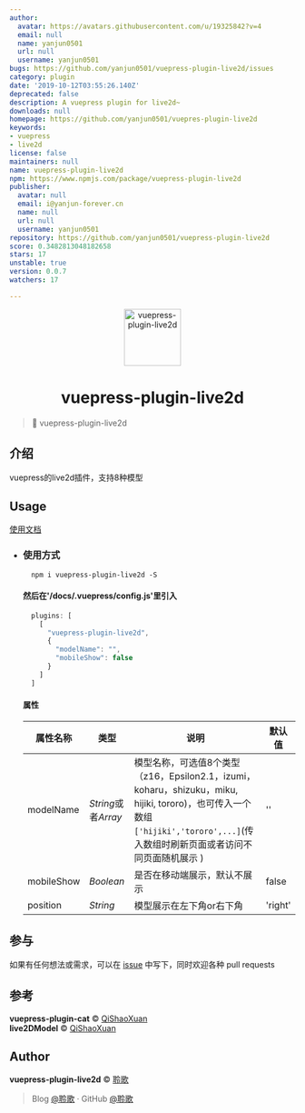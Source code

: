 ```yaml
---
author:
  avatar: https://avatars.githubusercontent.com/u/19325842?v=4
  email: null
  name: yanjun0501
  url: null
  username: yanjun0501
bugs: https://github.com/yanjun0501/vuepress-plugin-live2d/issues
category: plugin
date: '2019-10-12T03:55:26.140Z'
deprecated: false
description: A vuepress plugin for live2d~
downloads: null
homepage: https://github.com/yanjun0501/vuepres-plugin-live2d
keywords:
- vuepress
- live2d
license: false
maintainers: null
name: vuepress-plugin-live2d
npm: https://www.npmjs.com/package/vuepress-plugin-live2d
publisher:
  avatar: null
  email: i@yanjun-forever.cn
  name: null
  url: null
  username: yanjun0501
repository: https://github.com/yanjun0501/vuepress-plugin-live2d
score: 0.3482813048182658
stars: 17
unstable: true
version: 0.0.7
watchers: 17

---
```


<!--
 * @Descripttion: 
 * @version: 
 * @Author: yanjun
 * @Date: 1985-10-26 16:15:00
 * @LastEditors: yanjun
 * @LastEditTime: 2019-08-19 10:27:05
 -->
<p align="center">
<img src="https://avatars2.githubusercontent.com/u/19325842?s=460&v=4" alt="vuepress-plugin-live2d" width="100">
</p>
<h1 align="center">vuepress-plugin-live2d</h1>

> 🍰 vuepress-plugin-live2d

## 介绍

vuepress的live2d插件，支持8种模型

## Usage

[使用文档](http://yanjun-forever.cn/technology/fe/VuePress%E6%8F%92%E4%BB%B6%20%E2%80%94%E2%80%94%20%E8%AE%A9%E4%BD%A0%E7%9A%84%E5%8D%9A%E5%AE%A2%E4%B9%9F%E6%8B%A5%E6%9C%89Live2D~.html)
- ### 使用方式
  ```shell
    npm i vuepress-plugin-live2d -S

  ```
  #### 然后在'/docs/.vuepress/config.js'里引入
  ```javascript
    plugins: [
      [
        "vuepress-plugin-live2d",
        {
          "modelName": "",
          "mobileShow": false
        }
      ]
    ]
  ```
  #### 属性
  属性名称 | 类型 | 说明 | 默认值
  --- |--- |--- | ---
  modelName | *String*或者*Array* |模型名称，可选值8个类型（z16，Epsilon2.1，izumi，koharu，shizuku，miku, hijiki, tororo)，也可传入一个数组```['hijiki','tororo',...]```(传入数组时刷新页面或者访问不同页面随机展示 )  | ''
  mobileShow | *Boolean* |是否在移动端展示，默认不展示 | false
  position | *String* |模型展示在左下角or右下角 | 'right'
  
## 参与

如果有任何想法或需求，可以在 [issue](https://github.com/yanjun0501/vuepress-plugin-live2d/issues) 中写下，同时欢迎各种 pull requests

## 参考

**vuepress-plugin-cat** © [QiShaoXuan](https://github.com/QiShaoXuan)<br>
**live2DModel** © [QiShaoXuan](https://github.com/QiShaoXuan)<br>

## Author

**vuepress-plugin-live2d** © [聆歌](https://github.com/yanjun0501)<br>

> Blog [@聆歌](https://yanjun-forever.cn) · GitHub [@聆歌](https://github.com/yanjun0501)
